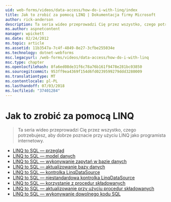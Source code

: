 ```yaml
---
uid: web-forms/videos/data-access/how-do-i-with-linq/index
title: Jak to zrobić za pomocą LINQ | Dokumentacja firmy Microsoft
author: rick-anderson
description: Ta seria wideo przeprowadzi Cię przez wszystko, czego potrzebujesz, aby dobrze poznacie przy użyciu LINQ jako programista internetowy.
ms.author: aspnetcontent
manager: wpickett
ms.date: 02/24/2012
ms.topic: article
ms.assetid: 11b3547a-7c4f-4849-8e27-3cfbe255034e
ms.technology: dotnet-webforms
msc.legacyurl: /web-forms/videos/data-access/how-do-i-with-linq
msc.type: chapter
ms.openlocfilehash: 8fa6ed08de31f6c78a76b161f9478e281bc03850
ms.sourcegitcommit: 953ff9ea4369f154d6fd0239599279ddd3280009
ms.translationtype: MT
ms.contentlocale: pl-PL
ms.lasthandoff: 07/03/2018
ms.locfileid: "37401284"
---
```

<a name="how-do-i-with-linq"></a>Jak to zrobić za pomocą LINQ
====================
> Ta seria wideo przeprowadzi Cię przez wszystko, czego potrzebujesz, aby dobrze poznacie przy użyciu LINQ jako programista internetowy.


- [LINQ to SQL — przegląd](how-do-i-linq-to-sql-overview.md)
- [LINQ to SQL — model danych](how-do-i-linq-to-sql-data-model.md)
- [LINQ to SQL — wykonywanie zapytań w bazie danych](how-do-i-linq-to-sql-querying-the-database.md)
- [LINQ to SQL — aktualizowanie bazy danych](how-do-i-linq-to-sql-updating-the-database.md)
- [LINQ to SQL — kontrolka LinqDataSource](how-do-i-linq-to-sql-linqdatasource.md)
- [LINQ to SQL — niestandardowa kontrolka LinqDataSource](how-do-i-linq-to-sql-custom-linqdatasource.md)
- [LINQ to SQL — korzystanie z procedur składowanych](how-do-i-linq-to-sql-using-stored-procedures.md)
- [LINQ to SQL — aktualizowanie przy użyciu procedur składowanych](how-do-i-linq-to-sql-updating-with-stored-procedures.md)
- [LINQ to SQL — wykonywanie dowolnego kodu SQL](how-do-i-linq-to-sql-executing-arbitrary-sql.md)

